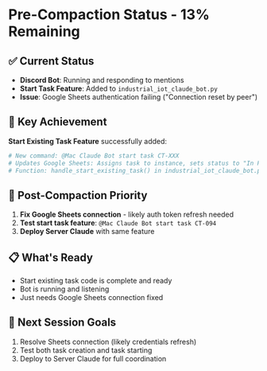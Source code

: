 # Pre-Compaction Status - 13% Remaining

## ✅ Current Status
- **Discord Bot**: Running and responding to mentions
- **Start Task Feature**: Added to `industrial_iot_claude_bot.py` 
- **Issue**: Google Sheets authentication failing ("Connection reset by peer")

## 🚀 Key Achievement
**Start Existing Task Feature** successfully added:
```python
# New command: @Mac Claude Bot start task CT-XXX
# Updates Google Sheets: Assigns task to instance, sets status to "In Progress"
# Function: handle_start_existing_task() in industrial_iot_claude_bot.py
```

## 🔧 Post-Compaction Priority
1. **Fix Google Sheets connection** - likely auth token refresh needed
2. **Test start task feature**: `@Mac Claude Bot start task CT-094`
3. **Deploy Server Claude** with same feature

## 📋 What's Ready
- Start existing task code is complete and ready
- Bot is running and listening
- Just needs Google Sheets connection fixed

## 🎯 Next Session Goals
1. Resolve Sheets connection (likely credentials refresh)
2. Test both task creation and task starting
3. Deploy to Server Claude for full coordination
